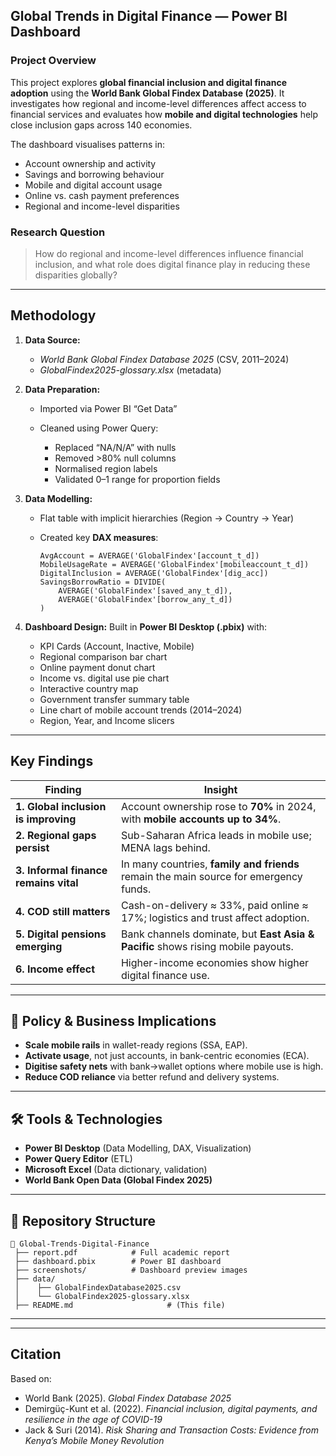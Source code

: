 

##  Global Trends in Digital Finance — Power BI Dashboard

###  Project Overview

This project explores **global financial inclusion and digital finance adoption** using the **World Bank Global Findex Database (2025)**. It investigates how regional and income-level differences affect access to financial services and evaluates how **mobile and digital technologies** help close inclusion gaps across 140 economies.

The dashboard visualises patterns in:

* Account ownership and activity
* Savings and borrowing behaviour
* Mobile and digital account usage
* Online vs. cash payment preferences
* Regional and income-level disparities

###  Research Question

> How do regional and income-level differences influence financial inclusion, and what role does digital finance play in reducing these disparities globally?

---

##  Methodology

1. **Data Source:**

   * *World Bank Global Findex Database 2025* (CSV, 2011–2024)
   * *GlobalFindex2025-glossary.xlsx* (metadata)

2. **Data Preparation:**

   * Imported via Power BI “Get Data”
   * Cleaned using Power Query:

     * Replaced “NA/N/A” with nulls
     * Removed >80% null columns
     * Normalised region labels
     * Validated 0–1 range for proportion fields

3. **Data Modelling:**

   * Flat table with implicit hierarchies (Region → Country → Year)
   * Created key **DAX measures**:

     ```DAX
     AvgAccount = AVERAGE('GlobalFindex'[account_t_d])
     MobileUsageRate = AVERAGE('GlobalFindex'[mobileaccount_t_d])
     DigitalInclusion = AVERAGE('GlobalFindex'[dig_acc])
     SavingsBorrowRatio = DIVIDE(
         AVERAGE('GlobalFindex'[saved_any_t_d]),
         AVERAGE('GlobalFindex'[borrow_any_t_d])
     )
     ```

4. **Dashboard Design:**
   Built in **Power BI Desktop (.pbix)** with:

   * KPI Cards (Account, Inactive, Mobile)
   * Regional comparison bar chart
   * Online payment donut chart
   * Income vs. digital use pie chart
   * Interactive country map
   * Government transfer summary table
   * Line chart of mobile account trends (2014–2024)
   * Region, Year, and Income slicers

---

## Key Findings

| **Finding**                           | **Insight**                                                                           |
| ------------------------------------- | ------------------------------------------------------------------------------------- |
| **1. Global inclusion is improving**  | Account ownership rose to **70%** in 2024, with **mobile accounts up to 34%**.        |
| **2. Regional gaps persist**          | Sub-Saharan Africa leads in mobile use; MENA lags behind.                             |
| **3. Informal finance remains vital** | In many countries, **family and friends** remain the main source for emergency funds. |
| **4. COD still matters**              | Cash-on-delivery ≈ 33%, paid online ≈ 17%; logistics and trust affect adoption.       |
| **5. Digital pensions emerging**      | Bank channels dominate, but **East Asia & Pacific** shows rising mobile payouts.      |
| **6. Income effect**                  | Higher-income economies show higher digital finance use.                              |

---

## 🧩 Policy & Business Implications

* **Scale mobile rails** in wallet-ready regions (SSA, EAP).
* **Activate usage**, not just accounts, in bank-centric economies (ECA).
* **Digitise safety nets** with bank→wallet options where mobile use is high.
* **Reduce COD reliance** via better refund and delivery systems.

---

## 🛠️ Tools & Technologies

* **Power BI Desktop** (Data Modelling, DAX, Visualization)
* **Power Query Editor** (ETL)
* **Microsoft Excel** (Data dictionary, validation)
* **World Bank Open Data (Global Findex 2025)**

---

## 📁 Repository Structure

```
📂 Global-Trends-Digital-Finance
 ├── report.pdf            # Full academic report
 ├── dashboard.pbix        # Power BI dashboard
 ├── screenshots/          # Dashboard preview images
 ├── data/
 │    ├── GlobalFindexDatabase2025.csv
 │    └── GlobalFindex2025-glossary.xlsx
 ├── README.md                     # (This file)
```

---


---

##  Citation

Based on:

* World Bank (2025). *Global Findex Database 2025*
* Demirgüç-Kunt et al. (2022). *Financial inclusion, digital payments, and resilience in the age of COVID-19*
* Jack & Suri (2014). *Risk Sharing and Transaction Costs: Evidence from Kenya’s Mobile Money Revolution*


